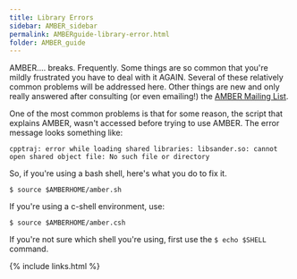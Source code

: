 ```yaml
---
title: Library Errors
sidebar: AMBER_sidebar
permalink: AMBERguide-library-error.html
folder: AMBER_guide
---
```


<link rel="stylesheet" href="css/theme-orange.css">

AMBER.... breaks. Frequently.
Some things are so common that you're mildly frustrated you have to deal with
it AGAIN.
Several of these relatively common problems will be addressed here.
Other things are new and only really answered after consulting
(or even emailing!) the [AMBER Mailing List](http://archive.ambermd.org/).

One of the most common problems is that for some reason,
the script that explains AMBER, wasn't accessed before trying to use AMBER.
The error message looks something like:
```
cpptraj: error while loading shared libraries: libsander.so: cannot open shared object file: No such file or directory
```

So, if you're using a bash shell, here's what you do to fix it.
```
$ source $AMBERHOME/amber.sh
```
If you're using a c-shell environment, use:
```
$ source $AMBERHOME/amber.csh
```
If you're not sure which shell you're using, first use the `$ echo $SHELL`
command.

{% include links.html %}

